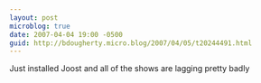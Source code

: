```yaml
---
layout: post
microblog: true
date: 2007-04-04 19:00 -0500
guid: http://bdougherty.micro.blog/2007/04/05/t20244491.html
---
```

Just installed Joost and all of the shows are lagging pretty badly
